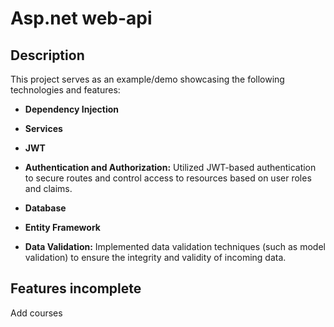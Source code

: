 # Asp.net web-api

## Description
This project serves as an example/demo showcasing the following technologies and features:

- **Dependency Injection**

- **Services**

- **JWT**

- **Authentication and Authorization:** Utilized JWT-based authentication to secure routes and control access to resources based on user roles and claims.

- **Database** 

- **Entity Framework**

- **Data Validation:** Implemented data validation techniques (such as model validation) to ensure the integrity and validity of incoming data.



## Features incomplete
Add courses


